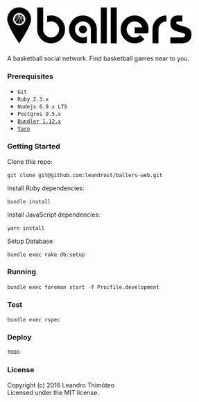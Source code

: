 # ![Ballers](media/logo.png)

A basketball social network. Find basketball games near to you.

### Prerequisites
* `Git`
* `Ruby 2.3.x`
* `Nodejs 6.9.x LTS`
* `Postgres 9.5.x`
* [`Bundler 1.12.x`](http://bundler.io/)
* [`Yarn`](https://yarnpkg.com/)

### Getting Started
Clone this repo:
```
git clone git@github.com:leandrost/ballers-web.git
```
Install Ruby dependencies:
```
bundle install
```
Install JavaScript dependencies:
```
yarn install
```
Setup Database
```
bundle exec rake db:setup
```

### Running
```
bundle exec foreman start -f Procfile.development
```

### Test
```
bundle exec rspec
```

### Deploy
```
TODO
```

### License

Copyright (c) 2016 Leandro Thimóteo<br/>
Licensed under the MIT license.
